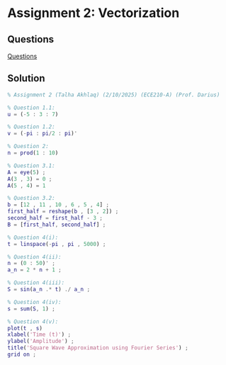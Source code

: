 # Assignment 2: Vectorization

## Questions
[Questions](https://github.com/TalhaAkhlaq/ECE210-MATLAB-Seminar-Signals-Systems/blob/main/Assignment%202%3A%20Vectorization/Assignment%202%20Vectorization.pdf)

## Solution
```matlab
% Assignment 2 (Talha Akhlaq) (2/10/2025) (ECE210-A) (Prof. Darius)

% Question 1.1:
u = (-5 : 3 : 7) 

% Question 1.2:
v = (-pi : pi/2 : pi)' 

% Question 2:
n = prod(1 : 10) 

% Question 3.1:
A = eye(5) ;
A(3 , 3) = 0 ;
A(5 , 4) = 1 

% Question 3.2:
b = [12 , 11 , 10 , 6 , 5 , 4] ;
first_half = reshape(b , [3 , 2]) ;
second_half = first_half - 3 ;
B = [first_half, second_half] ;

% Question 4(i):
t = linspace(-pi , pi , 5000) ;

% Question 4(ii):
n = (0 : 50)' ;
a_n = 2 * n + 1 ;

% Question 4(iii):
S = sin(a_n .* t) ./ a_n ; 

% Question 4(iv):
s = sum(S, 1) ;

% Question 4(v):
plot(t , s) 
xlabel('Time (t)') ;
ylabel('Amplitude') ;
title('Square Wave Approximation using Fourier Series') ;
grid on ;


